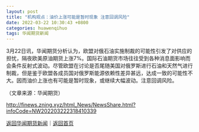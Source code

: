 ```yaml
---
layout: post
title: "机构观点：油价上涨可能是暂时现象 注意回调风险"
date: 2022-03-22 10:30:43 +0800
categories: huawenqihuo
tags: 华闻期货新闻
---
```

<p>3月22日讯，华闻期货分析认为，欧盟对俄石油实施制裁的可能性引发了对供应的担忧，隔夜欧美原油期货上涨7%。国际石油期货市场往往受到各种消息面影响而会条件反射式波动。尽管欧盟在讨论是否尾随美国对俄罗斯进行石油和天然气进行制裁，但是鉴于欧盟各成员国对俄罗斯能源依赖性差异甚远，达成一致的可能性不大。因而油价上涨也有可能是暂时现象，或继续大幅波动。注意回调风险。</p><p class="em_media">（文章来源：华闻期货）</p>

<http://finews.zning.xyz/html_News/NewsShare.html?infoCode=NW202203222318410339>

[返回华闻期货新闻](//finews.withounder.com/category/huawenqihuo.html)｜[返回首页](//finews.withounder.com/)